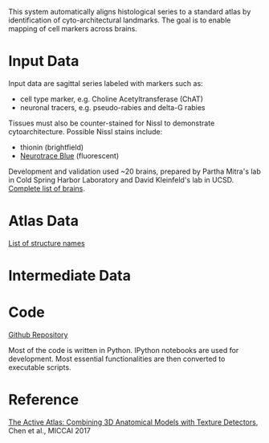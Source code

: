 This system automatically aligns histological series to a standard atlas by identification of cyto-architectural landmarks. The goal is to enable mapping of cell markers across brains.

Input Data
=========

Input data are sagittal series labeled with markers such as:
- cell type marker, e.g. Choline Acetyltransferase (ChAT)
- neuronal tracers, e.g. pseudo-rabies and delta-G rabies

Tissues must also be counter-stained for Nissl to demonstrate cytoarchitecture. Possible Nissl stains include:
- thionin (brightfield) 
- [Neurotrace Blue](https://www.thermofisher.com/order/catalog/product/N21479) (fluorescent)

Development and validation used ~20 brains, prepared by Partha Mitra's lab in Cold Spring Harbor Laboratory and David Kleinfeld's lab in UCSD. [Complete list of brains](https://docs.google.com/spreadsheets/d/1QHW_hoMVMcKMEqqkzFnrppu8XT92BPdIagpSqQMAJHA/edit?usp=sharing).

Atlas Data
==================

[List of structure names](StructureNames.md)


Intermediate Data
==================



Code
==========

[Github Repository](https://github.com/mistycheney/MouseBrainAtlas)

Most of the code is written in Python. IPython notebooks are used for development. Most essential functionalities are then converted to executable scripts.


Reference
==========
[The Active Atlas: Combining 3D Anatomical Models with Texture Detectors](https://arxiv.org/abs/1702.08606), Chen et al., MICCAI 2017
